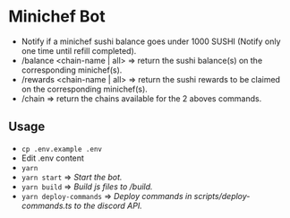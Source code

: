 # Minichef Bot

* Notify if a minichef sushi balance goes under 1000 SUSHI (Notify only one time until refill completed).
* /balance <chain-name | all> => return the sushi balance(s) on the corresponding minichef(s).
* /rewards <chain-name | all> => return the sushi rewards to be claimed on the corresponding minichef(s).
* /chain => return the chains available for the 2 aboves commands.

## Usage

* ```cp .env.example .env```
* Edit .env content
* ```yarn```
* ```yarn start``` => *Start the bot.*
* ```yarn build``` => *Build js files to /build.*
* ```yarn deploy-commands``` => *Deploy commands in scripts/deploy-commands.ts to the discord API.*